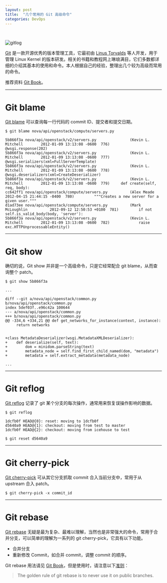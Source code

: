 ```yaml
---
layout: post
title:  "几个常用的 Git 高级命令"
categories: DevOps
---
```


&nbsp;&nbsp;&nbsp;

![gitlog](http://7xp2eu.com1.z0.glb.clouddn.com/git_log.png)

[Git](https://git-scm.com/) 是一款开源优秀的版本管理工具，它最初由 [Linus Torvalds](https://en.wikipedia.org/wiki/Linus_Torvalds) 等人开发，用于管理 Linux Kernel 的版本研发。相关的书籍和教程网上琳琅满目，它们多数都详细的介绍其基本的使用和命令。本人根据自己的经验，整理出几个较为高级而常用的命令。

推荐资料 [Git Book](https://git-scm.com/book/en/v2)。

------------

# Git blame

[Git blame](https://git-scm.com/docs/git-blame) 可以查询每一行代码的 commit ID、提交者和提交日期。

~~~
$ git blame nova/api/openstack/compute/servers.py

5b866f3a nova/api/openstack/v2/servers.py               (Kevin L. Mitchell        2012-01-09 13:13:08 -0600  776)     @wsgi.response(202)
5b866f3a nova/api/openstack/v2/servers.py               (Kevin L. Mitchell        2012-01-09 13:13:08 -0600  777)     @wsgi.serializers(xml=FullServerTemplate)
5b866f3a nova/api/openstack/v2/servers.py               (Kevin L. Mitchell        2012-01-09 13:13:08 -0600  778)     @wsgi.deserializers(xml=CreateDeserializer)
5b866f3a nova/api/openstack/v2/servers.py               (Kevin L. Mitchell        2012-01-09 13:13:08 -0600  779)     def create(self, req, body):
cc642ff1 nova/api/openstack/compute/servers.py          (Alex Meade               2012-04-15 21:44:15 -0400  780)         """Creates a new server for a given user."""
d1ad73ee nova/api/openstack/compute/servers.py          (Mark McLoughlin          2012-09-12 12:50:53 +0100  781)         if not self.is_valid_body(body, 'server'):
5b866f3a nova/api/openstack/v2/servers.py               (Kevin L. Mitchell        2012-01-09 13:13:08 -0600  782)             raise exc.HTTPUnprocessableEntity()
~~~

-----------

# Git show

确切的说，Git show 并非是一个高级命令，只是它经常配合 git blame，从而查询整个 patch。

~~~
$ git show 5b866f3a

...

diff --git a/nova/api/openstack/common.py b/nova/api/openstack/common.py
index 5def03f..e96c42a 100644
--- a/nova/api/openstack/common.py
+++ b/nova/api/openstack/common.py
@@ -334,6 +334,21 @@ def get_networks_for_instance(context, instance):
     return networks


+class MetadataDeserializer(wsgi.MetadataXMLDeserializer):
+    def deserialize(self, text):
+        dom = minidom.parseString(text)
+        metadata_node = self.find_first_child_named(dom, "metadata")
+        metadata = self.extract_metadata(metadata_node)

...
~~~

------------

# Git reflog

[Git reflog](https://www.atlassian.com/git/tutorials/rewriting-history/) 记录了 git 某个分支的每次操作，通常用来恢复误操作影响的数据。

~~~
$ git reflog

1dcfb0f HEAD@{0}: reset: moving to 1dcfb0f
d5640a9 HEAD@{1}: checkout: moving from test to master
1dcfb0f HEAD@{2}: checkout: moving from icehouse to test

$ git reset d5640a9
~~~

-----------

# Git cherry-pick

[Git cherry-pick](https://git-scm.com/docs/git-cherry-pick) 可从其它分支抓取 commit 合入当前分支中，常用于从 upstream 合入 patch。

~~~
$ git cherry-pick -x commit_id
~~~

-----------

# Git rebase

[Git rebase](https://git-scm.com/docs/git-rebase) 无疑是最为复杂、最难以理解，当然也是非常强大的命令，常用于合并分支，可以简单的理解为一系列的 git cherry-pick，它具有以下功能。

- 合并分支
- 重新修改 Commit，如合并 commit，调整 commit 的顺序。

Git rebase 用法请见 [Git Book](https://git-scm.com/book/en/v2/Git-Branching-Rebasing)，但是使用时，请注意以下[准则](https://www.atlassian.com/git/tutorials/merging-vs-rebasing/conceptual-overview)：

> The golden rule of git rebase is to never use it on public branches.